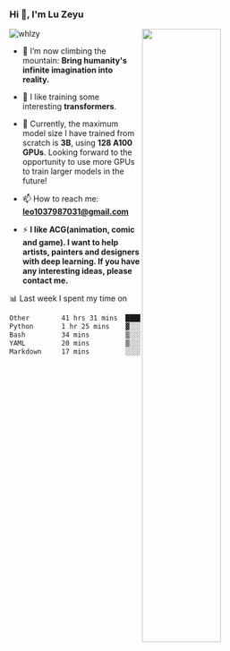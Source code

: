 ### Hi 👋, I'm Lu Zeyu

<img src="https://komarev.com/ghpvc/?username=whlzy&label=Profile%20views&color=0e75b6&style=flat" alt="whlzy" />
<img align="right" width="53%" src="https://github-readme-stats.vercel.app/api?username=whlzy&show_icons=true">

- 🔭 I’m now climbing the mountain: **Bring humanity's infinite imagination into reality.**

- 🌄 I like training some interesting **transformers**.

- 🌠 Currently, the maximum model size I have trained from scratch is **3B**, using **128 A100 GPUs**. Looking forward to the opportunity to use more GPUs to train larger models in the future!

- 📫 How to reach me: **leo1037987031@gmail.com**

- ⚡ **I like ACG(animation, comic and game). I want to help artists, painters and designers with deep learning. If you have any interesting ideas, please contact me.**

📊 Last week I spent my time on

<!--START_SECTION:waka-->

```txt
Other        41 hrs 31 mins  ███████████████████████▓░   94.00 %
Python       1 hr 25 mins    ▓░░░░░░░░░░░░░░░░░░░░░░░░   03.24 %
Bash         34 mins         ▒░░░░░░░░░░░░░░░░░░░░░░░░   01.30 %
YAML         20 mins         ▒░░░░░░░░░░░░░░░░░░░░░░░░   00.79 %
Markdown     17 mins         ░░░░░░░░░░░░░░░░░░░░░░░░░   00.66 %
```

<!--END_SECTION:waka-->

